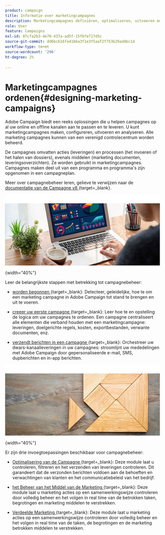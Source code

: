 ```yaml
---
product: campaign
title: Informatie over marketingcampagnes
description: Marketingcampagnes definiëren, optimaliseren, uitvoeren en analyseren
role: User
feature: Campaigns
exl-id: 07cfa2b3-4e70-437a-ad5f-15fbfe717d5c
source-git-commit: dd6bcb16fe41b6a3f1e3f5aaf2f753b29ad4bc1d
workflow-type: tm+mt
source-wordcount: '296'
ht-degree: 2%

---
```


# Marketingcampagnes ordenen{#designing-marketing-campaigns}

Adobe Campaign biedt een reeks oplossingen die u helpen campagnes op al uw online en offline kanalen aan te passen en te leveren. U kunt marketingcampagnes maken, configureren, uitvoeren en analyseren. Alle marketing campagnes kunnen van een verenigd controlecentrum worden beheerd.

De campagnes omvatten acties (leveringen) en processen (het invoeren of het halen van dossiers), evenals middelen (marketing documenten, leveringsoverzichten). Ze worden gebruikt in marketingcampagnes. Campagnes maken deel uit van een programma en programma&#39;s zijn opgenomen in een campagneplan.

Meer over campagnebeheer leren, gelieve te verwijzen naar de [ documentatie van de Campagne v8 ](https://experienceleague.adobe.com/docs/campaign/campaign-v8/campaigns/campaigns.html) {target=_blank}.

![](assets/do-not-localize/campaign.jpg){width="40%"}

Leer de belangrijkste stappen met betrekking tot campagnebeheer:

* [ worden begonnen ](https://experienceleague.adobe.com/docs/campaign/automation/campaign-orchestration/set-up-campaigns.html) {target=_blank}: Detecteer, geleidelijke, hoe te om een marketing campagne in Adobe Campaign tot stand te brengen en uit te voeren.

* [ creeer uw eerste campagne ](https://experienceleague.adobe.com/docs/campaign/automation/campaign-orchestration/marketing-campaign-create.html) {target=_blank}: Leer hoe te en opstelling de logica om uw campagnes te ordenen. Een campagne centraliseert alle elementen die verband houden met een marketingcampagne: leveringen, doelgerichte regels, kosten, exportbestanden, verwante documenten, enz.

* [ verzendt berichten in een campagne ](https://experienceleague.adobe.com/docs/campaign/automation/campaign-orchestration/marketing-campaign-deliveries.html) {target=_blank}: Orchestreer uw dwars-kanaalleveringen in uw campagnes: stroomlijnt uw mededelingen met Adobe Campaign door gepersonaliseerde e-mail, SMS, dupberichten en in-app berichten.

![](assets/do-not-localize/add-on.jpg){width="40%"}

Er zijn drie invoegtoepassingen beschikbaar voor campagnebeheer:

* [ Optimalisering van de Campagne ](https://experienceleague.adobe.com/docs/campaign/automation/campaign-optimization/campaign-typologies.html) {target=_blank}: Deze module laat u controleren, filtreren en het verzenden van leveringen controleren. Dit garandeert dat de verzonden berichten voldoen aan de behoeften en verwachtingen van klanten en het communicatiebeleid van het bedrijf.

* [ het Beheer van het Middel van de Marketing ](https://experienceleague.adobe.com/docs/campaign/automation/mrm/about-marketing-resource-management.html) {target=_blank}: Deze module laat u marketing acties op een samenwerkingswijze controleren door volledig beheer en het volgen in real time van de betrokken taken, begrotingen en marketing middelen te verstrekken.

* [ Verdeelde Marketing ](https://experienceleague.adobe.com/docs/campaign/automation/distributed-marketing/about-distributed-marketing.html) {target=_blank}: Deze module laat u marketing acties op een samenwerkingswijze controleren door volledig beheer en het volgen in real time van de taken, de begrotingen en de marketing betrokken middelen te verstrekken.

<!--

Adobe Campaign lets you define, optimize, execute and analyze communications and marketing campaigns. Adobe Campaign acts like a unified order and execution center for marketing strategies. For more on this, refer to [Access campaigns](../../distributed/using/accessing-campaigns.md) and [Create marketing campaigns](../../campaign/using/setting-up-marketing-campaigns.md).

In addition, the **Marketing Resource Management (MRM)** module lets you control marketing actions in a collaborative mode by providing complete management and real-time tracking of the tasks, budgets and marketing resources involved. The Marketing Resource Management lets you optimize and regulate the management of internal and external processes, resources and marketing campaigns, as well as third party relations (agencies, printers, etc.). For more on this, refer to [this section](../../mrm/using/about-marketing-resource-management.md).

>[!NOTE]
>
>For more on the Adobe Campaign core functionalities, refer t [this section](../../platform/using/about-adobe-campaign-classic.md) section.  
>Capabilities related to population targeting, message personalization and message delivery on the various channels are detailed in [this section](../../delivery/using/steps-about-delivery-creation-steps.md).

![](assets/do-not-localize/how-to-video.png) [Discover marketing campaigns keys concepts in video](#video)

## Core concepts {#core-concepts}

The following concepts need to be known in the context of Campaign:

* **Campaign**

  A campaign centralizes all the elements related to a marketing campaign: deliveries, targeting rules, costs, export files, related documents, etc. Each campaign is attached to a program.

  For more on this, refer to [Adding a campaign](../../campaign/using/setting-up-marketing-campaigns.md#adding-a-campaign).

* **Program**

  A program lets you define marketing actions for a calendar period: launch, canvassing, loyalty, etc. Each program contains campaigns linked to a calendar, which provides an overall view.

* **Plan**

  The marketing plan can contain multiple programs. It is linked to a calendar period, has an allocated budget and can also be linked up to documents and objectives.

  For more on this, refer to [Campaign calendar](../../campaign/using/accessing-marketing-campaigns.md#campaign-calendar).

* **Workflow**

  A campaign workflow contains the same activities as for all workflows but is specific to the campaign. It enables you to create and configure deliveries for all available channels.

  For more on this, refer to [this section](../../campaign/using/marketing-campaign-deliveries.md#building-the-main-target-in-a-workflow).

* **Objectives**

  Within the campaign, program or plan, you can state a list of objectives. These are quantified values to be reached. At the end of the campaign, program or plan, the MRM module lets you compare the objectives and results in dedicated reports.

* **Delivery outline**

  A delivery outline is a structured description of a delivery. Every delivery can refer to a delivery outline which contains, for example, the related offers, documents to be attached, or a link to stores. An offer can be referenced in the delivery according to the delivery outline selected.

  For more on this, refer to [this section](../../campaign/using/marketing-campaign-deliveries.md#associating-and-structuring-resources-linked-via-a-delivery-outline).

## Tutorial {#video}

This video presents the key concepts of marketing campaigns.

>[!VIDEO](https://video.tv.adobe.com/v/35131?quality=12)

Additional Campaign Classic how-to videos are available [here](https://experienceleague.adobe.com/docs/campaign-classic-learn/tutorials/overview.html).

-->